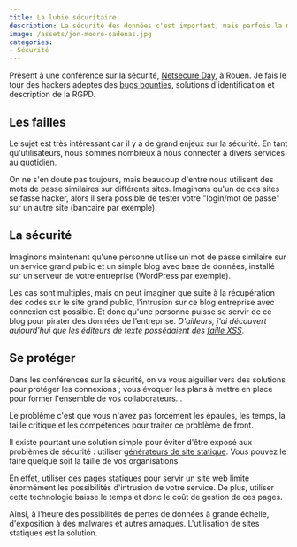 ```yaml
---
title: La lubie sécuritaire
description: La sécurité des données c'est important, mais parfois la meilleure manière d'éviter les soucis c'est éviter de s’exposer.
image: /assets/jon-moore-cadenas.jpg
categories:
- Sécurité
---
```


Présent à une conférence sur la sécurité, [Netsecure Day](https://www.netsecure-day.fr/), à Rouen. Je fais le tour des hackers adeptes des [bugs bounties](https://fr.wikipedia.org/wiki/Bug_bounty), solutions d'identification et description de la RGPD.

## Les failles

Le sujet est très intéressant car il y a de grand enjeux sur la sécurité. En tant qu'utilisateurs, nous sommes nombreux à nous connecter à divers services au quotidien.

On ne s'en doute pas toujours, mais beaucoup d'entre nous utilisent des mots de passe similaires sur différents sites. Imaginons qu'un de ces sites se fasse hacker, alors il sera possible de tester votre "login/mot de passe" sur un autre site (bancaire par exemple).

## La sécurité

Imaginons maintenant qu'une personne utilise un mot de passe similaire sur un service grand public et un simple blog avec base de données, installé sur un serveur de votre entreprise (WordPress par exemple).

Les cas sont multiples, mais on peut imaginer que suite à la récupération des codes sur le site grand public, l'intrusion sur ce blog entreprise avec connexion est possible. Et donc qu'une personne puisse se servir de ce blog pour pirater des données de l’entreprise. *D'ailleurs, j'ai découvert aujourd'hui que les éditeurs de texte possédaient des [faille XSS](https://github.com/tinymce/tinymce/issues/3118)*.

## Se protéger

Dans les conférences sur la sécurité, on va vous aiguiller vers des solutions pour protéger les connexions ; vous évoquer les plans à mettre en place pour former l'ensemble de vos collaborateurs…

Le problème c'est que vous n'avez pas forcément les épaules, les temps, la taille critique et les compétences pour traiter ce problème de front.

Il existe pourtant une solution simple pour éviter d'être exposé aux problèmes de sécurité : utiliser [générateurs de site statique](/generateur-site-statique/). Vous pouvez le faire quelque soit la taille de vos organisations.

En effet, utiliser des pages statiques pour servir un site web limite énormément les possibilités d'intrusion de votre service. De plus, utiliser cette technologie baisse le temps et donc le coût de gestion de ces pages.

Ainsi, à l'heure des possibilités de pertes de données à grande échelle, d'exposition à des malwares et autres arnaques. L'utilisation de sites statiques est la solution.
